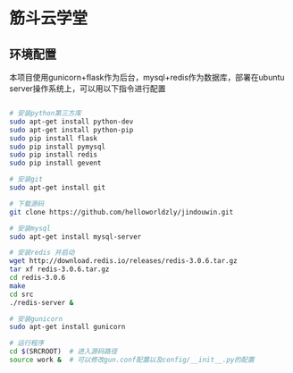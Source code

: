 # 筋斗云学堂

## 环境配置

本项目使用gunicorn+flask作为后台，mysql+redis作为数据库，部署在ubuntu server操作系统上，可以用以下指令进行配置

```bash

# 安装python第三方库
sudo apt-get install python-dev
sudo apt-get install python-pip
sudo pip install flask
sudo pip install pymysql
sudo pip install redis
sudo pip install gevent

# 安装git
sudo apt-get install git

# 下载源码
git clone https://github.com/helloworldzly/jindouwin.git

# 安装mysql
sudo apt-get install mysql-server

# 安装redis 并启动
wget http://download.redis.io/releases/redis-3.0.6.tar.gz
tar xf redis-3.0.6.tar.gz
cd redis-3.0.6
make
cd src
./redis-server &

# 安装gunicorn
sudo apt-get install gunicorn

# 运行程序
cd $(SRCROOT)  # 进入源码路径
source work &  # 可以修改gun.conf配置以及config/__init__.py的配置
```